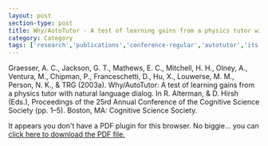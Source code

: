```yaml
---
layout: post
section-type: post
title: Why/AutoTutor - A test of learning gains from a physics tutor with natural language dialog
category: Category
tags: ['research','publications','conference-regular','autotutor','its','discourse','education-research']
---
```

Graesser, A. C., Jackson, G. T., Mathews, E. C., Mitchell, H. H., Olney, A., Ventura, M., Chipman, P., Franceschetti, D., Hu, X., Louwerse, M. M., Person, N. K., & TRG (2003a). Why/AutoTutor: A test of learning gains from a physics tutor with natural language dialog. In R. Alterman, & D. Hirsh (Eds.), Proceedings of the 25rd Annual Conference of the Cognitive Science Society (pp. 1–5). Boston, MA: Cognitive Science Society. 

<object data="http://umdrive.memphis.edu/aolney/public/publications/Why%20AutoTutor%20A%20test%20of%20learning%20gains%20from%20a%20physics%20tutor%20with%20natural%20language%20dialog.pdf" type="application/pdf" width="100%" height="600px">
 
  <p>It appears you don't have a PDF plugin for this browser.
  No biggie... you can <a href="http://umdrive.memphis.edu/aolney/public/publications/Why%20AutoTutor%20A%20test%20of%20learning%20gains%20from%20a%20physics%20tutor%20with%20natural%20language%20dialog.pdf">click here to
  download the PDF file.</a></p>
  
</object>
